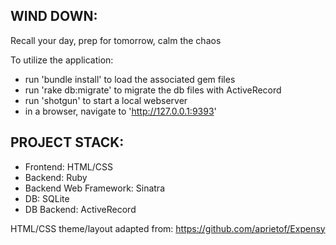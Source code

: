 WIND DOWN:
-----------------------------

Recall your day, prep for tomorrow, calm the chaos

To utilize the application:

- run 'bundle install' to load the associated gem files
- run 'rake db:migrate' to migrate the db files with ActiveRecord
- run 'shotgun' to start a local webserver
- in a browser, navigate to 'http://127.0.0.1:9393'

PROJECT STACK:
------------------------------
- Frontend: HTML/CSS
- Backend: Ruby
- Backend Web Framework: Sinatra
- DB: SQLite
- DB Backend: ActiveRecord


HTML/CSS theme/layout adapted from: https://github.com/aprietof/Expensy
